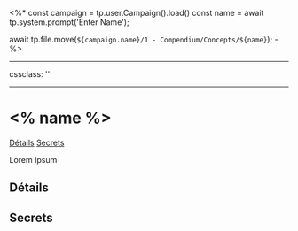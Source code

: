 <%*
const campaign = tp.user.Campaign().load()
const name = await tp.system.prompt('Enter Name');

await tp.file.move(`${campaign.name}/1 - Compendium/Concepts/${name}`);
-%>

---

cssclass: ''

---

# <% name %>
<span class="nav">[Détails](#Détails) [Secrets](#Secrets)</span>

Lorem Ipsum

## Détails
## Secrets
